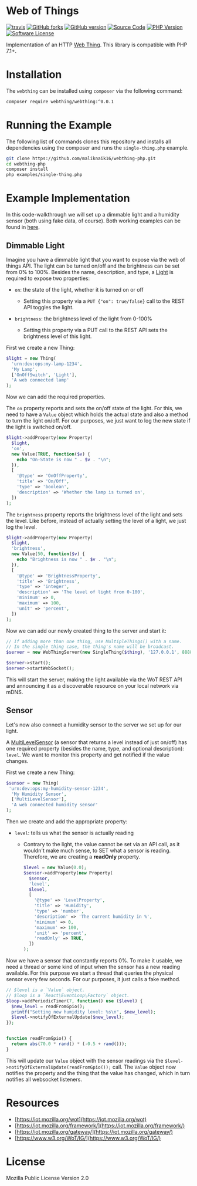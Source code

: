 # Web of Things

[![travis](https://api.travis-ci.org/maliknaik16/webthing-php.svg?branch=master)](https://travis-ci.com/maliknaik16/webthing-php)
[![GitHub forks](https://img.shields.io/github/forks/maliknaik16/webthing-php)](https://github.com/maliknaik16/webthing-php/network/)
[![GitHub version](https://badge.fury.io/gh/maliknaik16%2Fwebthing-php.svg)](https://badge.fury.io/gh/maliknaik16%2Fwebthing-php)
[![Source Code](https://img.shields.io/badge/source-maliknaik16%2Fwebthing--php-blue?style=flat-square)](https://github.com/maliknaik16/webthing-php)
[![PHP Version](https://img.shields.io/badge/PHP-7.1%2B-orange)](https://php.net)
[![Software License](https://img.shields.io/badge/license-MPL--2.0-green?style=flat-square)](https://github.com/maliknaik16/webthing-php/blob/master/LICENSE.txt)

Implementation of an HTTP [Web Thing](https://iot.mozilla.org/wot/). This library is compatible with PHP 7.1+.

# Installation

The ``webthing`` can be installed using ``composer`` via the following command:

```bash
composer require webthing/webthing:^0.0.1
```

# Running the Example
The following list of commands clones this repository and installs all dependencies using the composer and runs the `single-thing.php` example.
```bash
git clone https://github.com/maliknaik16/webthing-php.git
cd webthing-php
composer install
php examples/single-thing.php
```

# Example Implementation

In this code-walkthrough we will set up a dimmable light and a humidity sensor (both using fake data, of course). Both working examples can be found in [here](https://github.com/maliknaik16/webthing-php/tree/master/examples).

## Dimmable Light

Imagine you have a dimmable light that you want to expose via the web of things API. The light can be turned on/off and the brightness can be set from 0% to 100%. Besides the name, description, and type, a [Light](https://iot.mozilla.org/schemas/#Light) is required to expose two properties:

  - ``on``: the state of the light, whether it is turned on or off

    - Setting this property via a ``PUT {"on": true/false}`` call to the REST API toggles the light.

  - ``brightness``: the brightness level of the light from 0-100%

    - Setting this property via a PUT call to the REST API sets the brightness level of this light.

First we create a new Thing:

```php
$light = new Thing(
  'urn:dev:ops:my-lamp-1234',
  'My Lamp',
  ['OnOffSwitch', 'Light'],
  'A web connected lamp'
);
```

Now we can add the required properties.

The ``on`` property reports and sets the on/off state of the light. For this, we need to have a ``Value`` object which holds the actual state and also a method to turn the light on/off. For our purposes, we just want to log the new state if the light is switched on/off.

```php
$light->addProperty(new Property(
  $light,
  'on',
  new Value(TRUE, function($v) {
    echo "On-State is now " . $v . "\n";
  }),
  [
    '@type' => 'OnOffProperty',
    'title' => 'On/Off',
    'type' => 'boolean',
    'description' => 'Whether the lamp is turned on',
  ])
);
```

The ``brightness`` property reports the brightness level of the light and sets the level. Like before, instead of actually setting the level of a light, we just log the level.

```php
$light->addProperty(new Property(
  $light,
  'brightness',
  new Value(50, function($v) {
    echo "Brightness is now " . $v . "\n";
  }),
  [
    '@type' => 'BrightnessProperty',
    'title' => 'Brightness',
    'type' => 'integer',
    'description' => 'The level of light from 0-100',
    'minimum' => 0,
    'maximum' => 100,
    'unit' => 'percent',
  ])
);
```

Now we can add our newly created thing to the server and start it:

```php
// If adding more than one thing, use MultipleThings() with a name.
// In the single thing case, the thing's name will be broadcast.
$server = new WebThingServer(new SingleThing($thing), '127.0.0.1', 8888, 8081);

$server->start();
$server->startWebSocket();
```
This will start the server, making the light available via the WoT REST API and announcing it as a discoverable resource on your local network via mDNS.

## Sensor

Let's now also connect a humidity sensor to the server we set up for our light.

A [MultiLevelSensor](https://iot.mozilla.org/schemas/#MultiLevelSensor) (a sensor that returns a level instead of just on/off) has one required property (besides the name, type, and optional description): ``level``. We want to monitor this property and get notified if the value changes.

First we create a new Thing:

```php
$sensor = new Thing(
 'urn:dev:ops:my-humidity-sensor-1234',
  'My Humidity Sensor',
  ['MultiLevelSensor'],
  'A web connected humidity sensor'
);
```

Then we create and add the appropriate property:

  - ``level``: tells us what the sensor is actually reading

    - Contrary to the light, the value cannot be set via an API call, as it wouldn't make much sense, to SET what a sensor is reading. Therefore, we are creating a **readOnly** property.

      ```php
      $level = new Value(0.0);
      $sensor->addProperty(new Property(
        $sensor,
        'level',
        $level,
        [
          '@type' => 'LevelProperty',
          'title' => 'Humidity',
          'type' => 'number',
          'description' => 'The current humidity in %',
          'minimum' => 0,
          'maximum' => 100,
          'unit' => 'percent',
          'readOnly' => TRUE,
        ])
      );
      ```

Now we have a sensor that constantly reports 0%. To make it usable, we need a thread or some kind of input when the sensor has a new reading available. For this purpose we start a thread that queries the physical sensor every few seconds. For our purposes, it just calls a fake method.

```php
// $level is a `Value` object.
// $loop is a `React\EventLoop\Factory` object.
$loop->addPeriodicTimer(7, function() use ($level) {
  $new_level = readFromGpio();
  printf("Setting new humidity level: %s\n", $new_level);
  $level->notifyOfExternalUpdate($new_level);
});


function readFromGpio() {
  return abs(70.0 * rand() * (-0.5 + rand()));
}
```
This will update our ``Value`` object with the sensor readings via the ``$level->notifyOfExternalUpdate(readFromGpio());`` call. The ``Value`` object now notifies the property and the thing that the value has changed, which in turn notifies all websocket listeners.

# Resources
  - [https://iot.mozilla.org/wot](https://iot.mozilla.org/wot)
  - [https://iot.mozilla.org/framework/](https://iot.mozilla.org/framework/)
  - [https://iot.mozilla.org/gateway/](https://iot.mozilla.org/gateway/)
  - [https://www.w3.org/WoT/IG/](https://www.w3.org/WoT/IG/)

# License

Mozilla Public License Version 2.0
